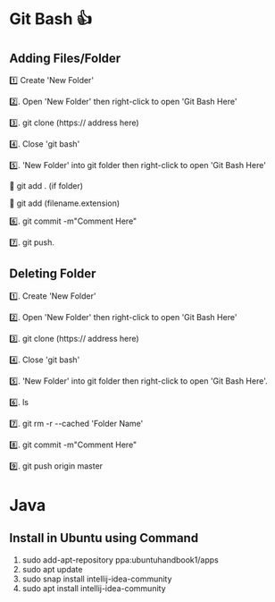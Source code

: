 # Git Bash :+1:
## Adding Files/Folder

:one: Create 'New Folder'

:two:. Open 'New Folder' then right-click to open 'Git Bash Here'

:three:. git clone (https:// address here)

:four:. Close 'git bash'

:five:. 'New Folder' into git folder then right-click to open 'Git Bash Here'

:red_circle: git add . (if folder)
   
:red_circle: git add (filename.extension)

:six:. git commit -m"Comment Here"

:seven:. git push.


## Deleting Folder

:one:. Create 'New Folder'

:two:. Open 'New Folder' then right-click to open 'Git Bash Here'

:three:. git clone (https:// address here)

:four:. Close 'git bash'

:five:. 'New Folder' into git folder then right-click to open 'Git Bash Here'.

:six:. ls

:seven:. git rm -r --cached 'Folder Name'

:eight:. git commit -m"Comment Here"

:nine:. git push origin master




# Java
## Install in Ubuntu using Command
1. sudo add-apt-repository ppa:ubuntuhandbook1/apps
2. sudo apt update
3. sudo snap install intellij-idea-community
4. sudo apt install intellij-idea-community
